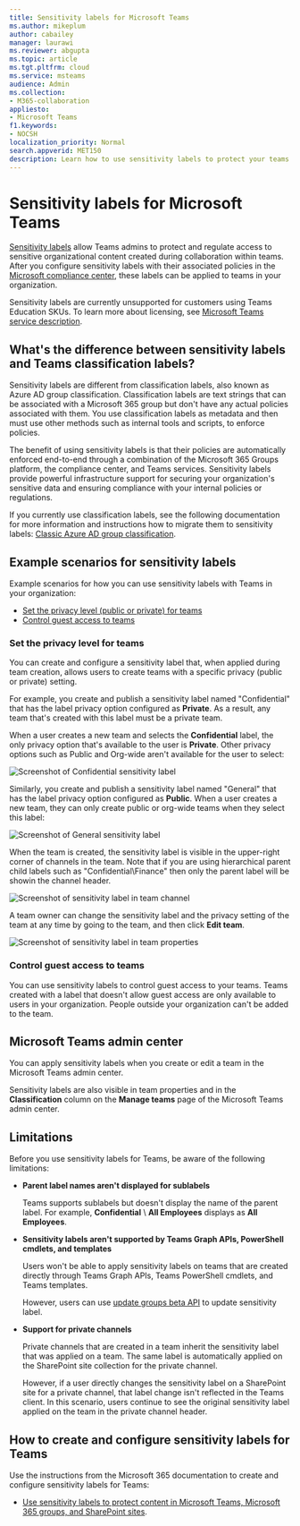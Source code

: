 ```yaml
---
title: Sensitivity labels for Microsoft Teams
ms.author: mikeplum
author: cabailey
manager: laurawi
ms.reviewer: abgupta
ms.topic: article
ms.tgt.pltfrm: cloud
ms.service: msteams
audience: Admin
ms.collection: 
- M365-collaboration
appliesto: 
- Microsoft Teams
f1.keywords:
- NOCSH
localization_priority: Normal
search.appverid: MET150
description: Learn how to use sensitivity labels to protect your teams in Microsoft Teams.
---
```


# Sensitivity labels for Microsoft Teams

[Sensitivity labels](/microsoft-365/compliance/sensitivity-labels) allow Teams admins to protect and regulate access to sensitive organizational content created during collaboration within teams. After you configure sensitivity labels with their associated policies in the [Microsoft compliance center](/microsoft-365/compliance/go-to-the-securitycompliance-center), these labels can be applied to teams in your organization.

Sensitivity labels are currently unsupported for customers using Teams Education SKUs. To learn more about licensing, see [Microsoft Teams service description](/office365/servicedescriptions/teams-service-description).

## What's the difference between sensitivity labels and Teams classification labels?

Sensitivity labels are different from classification labels, also known as Azure AD group classification. Classification labels are text strings that can be associated with a Microsoft 365 group but don't have any actual policies associated with them. You use classification labels as metadata and then must use other methods such as internal tools and scripts, to enforce policies.

The benefit of using sensitivity labels is that their policies are automatically enforced end-to-end through a combination of the Microsoft 365 Groups platform, the compliance center, and Teams services. Sensitivity labels provide powerful infrastructure support for securing your organization's sensitive data and ensuring compliance with your internal policies or regulations.

If you currently use classification labels, see the following documentation for more information and instructions how to migrate them to sensitivity labels: [Classic Azure AD group classification](/microsoft-365/compliance/sensitivity-labels-teams-groups-sites#classic-azure-ad-group-classification).

## Example scenarios for sensitivity labels

Example scenarios for how you can use sensitivity labels with Teams in your organization:

- [Set the privacy level (public or private) for teams](#set-the-privacy-level-for-teams)
- [Control guest access to teams](#control-guest-access-to-teams)

### Set the privacy level for teams

You can create and configure a sensitivity label that, when applied during team creation, allows users to create teams with a specific privacy (public or private) setting.

For example, you create and publish a sensitivity label named "Confidential" that has the label privacy option configured as **Private**. As a result, any team that's created with this label must be a private team. 

When a user creates a new team and selects the **Confidential** label, the only privacy option that's available to the user is **Private**. Other privacy options such as Public and Org-wide aren't available for the user to select:

![Screenshot of Confidential sensitivity label](media/sensitivity-labels-confidential-example.png)

Similarly, you create and publish a sensitivity label named "General" that has the label privacy option configured as **Public**. When a user creates a new team, they can only create public or org-wide teams when they select this label:

![Screenshot of General sensitivity label](media/sensitivity-labels-general-example.png)

When the team is created, the sensitivity label is visible in the upper-right corner of channels in the team. Note that if you are using hierarchical parent child labels such as "Confidential\Finance" then only the parent label will be showin the channel header.


![Screenshot of sensitivity label in team channel](media/sensitivity-labels-channel.png)

A team owner can change the sensitivity label and the privacy setting of the team at any time by going to the team, and then click **Edit team**.

![Screenshot of sensitivity label in team properties](media/sensitivity-labels-edit-team.png)

### Control guest access to teams

You can use sensitivity labels to control guest access to your teams. Teams created with a label that doesn't allow guest access are only available to users in your organization. People outside your organization can't be added to the team.

## Microsoft Teams admin center

You can apply sensitivity labels when you create or edit a team in the Microsoft Teams admin center. 

Sensitivity labels are also visible in team properties and in the **Classification** column on the **Manage teams** page of the Microsoft Teams admin center.

## Limitations

Before you use sensitivity labels for Teams, be aware of the following limitations:

- **Parent label names aren't displayed for sublabels**
    
    Teams supports sublabels but doesn't display the name of the parent label. For example, **Confidential** \\ **All Employees** displays as **All Employees**.

- **Sensitivity labels aren't supported by Teams Graph APIs, PowerShell cmdlets, and templates**
    
    Users won't be able to apply sensitivity labels on teams that are created directly through Teams Graph APIs, Teams PowerShell cmdlets, and Teams templates.
    
    However, users can use [update groups beta API](https://docs.microsoft.com/en-us/graph/api/group-update?view=graph-rest-beta&tabs=http) to update sensitivity label.

- **Support for private channels**
    
    Private channels that are created in a team inherit the sensitivity label that was applied on a team. The same label is automatically applied on the SharePoint site collection for the private channel.
    
    However, if a user directly changes the sensitivity label on a SharePoint site for a private channel, that label change isn't reflected in the Teams client. In this scenario, users continue to see the original sensitivity label applied on the team in the private channel header.

## How to create and configure sensitivity labels for Teams

Use the instructions from the Microsoft 365 documentation to create and configure sensitivity labels for Teams: 

- [Use sensitivity labels to protect content in Microsoft Teams, Microsoft 365 groups, and SharePoint sites](/microsoft-365/compliance/sensitivity-labels-teams-groups-sites).
